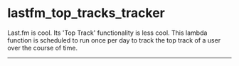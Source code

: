 # lastfm_top_tracks_tracker

Last.fm is cool. Its 'Top Track' functionality is less cool. This lambda function is scheduled to run once per day to track the top track of a user over the course of time.

---
